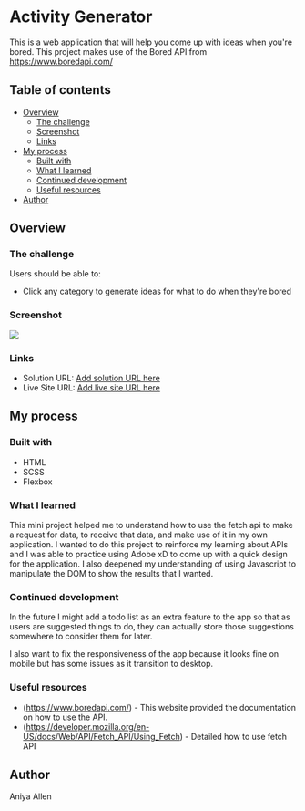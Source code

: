 # Activity Generator

This is a web application that will help you come up with ideas when you're bored. This project makes use of the Bored API from https://www.boredapi.com/

## Table of contents

- [Overview](#overview)
  - [The challenge](#the-challenge)
  - [Screenshot](#screenshot)
  - [Links](#links)
- [My process](#my-process)
  - [Built with](#built-with)
  - [What I learned](#what-i-learned)
  - [Continued development](#continued-development)
  - [Useful resources](#useful-resources)
- [Author](#author)

## Overview

### The challenge

Users should be able to:

- Click any category to generate ideas for what to do when they're bored

### Screenshot

![](./screenshot.jpg)

### Links

- Solution URL: [Add solution URL here](https://your-solution-url.com)
- Live Site URL: [Add live site URL here](https://your-live-site-url.com)

## My process

### Built with

- HTML
- SCSS
- Flexbox

### What I learned

This mini project helped me to understand how to use the fetch api to make a request for data, to receive that data, and make use of it in my own application. I wanted to do this project to reinforce my learning about APIs and I was able to practice using Adobe xD to come up with a quick design for the application. I also deepened my understanding of using Javascript to manipulate the DOM to show the results that I wanted.

### Continued development

In the future I might add a todo list as an extra feature to the app so that as users are suggested things to do, they can actually store those suggestions somewhere to consider them for later.

I also want to fix the responsiveness of the app because it looks fine on mobile but has some issues as it transition to desktop.

### Useful resources

- (https://www.boredapi.com/) - This website provided the documentation on how to use the API.
- (https://developer.mozilla.org/en-US/docs/Web/API/Fetch_API/Using_Fetch) - Detailed how to use fetch API


## Author

Aniya Allen
